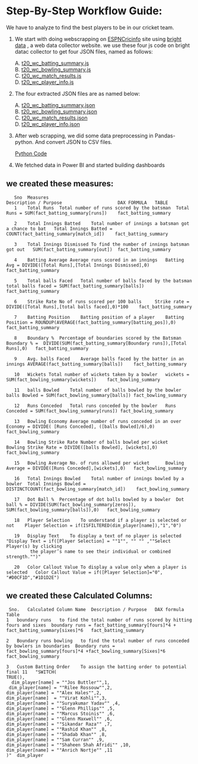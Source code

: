
# Step-By-Step Workflow Guide:

We have to analyze to find the best players to be in our cricket team.

1. We start with doing webscrapping on [ESPNCricinfo](https://www.espncricinfo.com/) site using [bright data](https://brightdata.com/) , a web data collector website. we use these four js code on bright datac collector to get four JSON files, named as follows:

    A. [t20_wc_batting_summary.js](https://github.com/prashantsingh8962/Webscraping_Cricket_Analysis/blob/main/Web_Scrapping_Code/t20_wc_batting_summary.js)<br>
    B. [t20_wc_bowling_summary.js](https://github.com/prashantsingh8962/Webscraping_Cricket_Analysis/blob/main/Web_Scrapping_Code/t20_wc_bowling_summary.js)<br>
    C. [t20_wc_match_results.js](https://github.com/prashantsingh8962/Webscraping_Cricket_Analysis/blob/main/Web_Scrapping_Code/t20_wc_match_results.js)<br>
    D. [t20_wc_player_info.js](https://github.com/prashantsingh8962/Webscraping_Cricket_Analysis/blob/main/Web_Scrapping_Code/t20_wc_player_info.js)<br>


2. The four extracted JSON files are as named below:

   A. [t20_wc_batting_summary.json](https://github.com/prashantsingh8962/Webscraping_Cricket_Analysis/blob/main/Json%20Code/t20_wc_batting_summary.json)<br>
   B. [t20_wc_bowling_summary.json](https://github.com/prashantsingh8962/Webscraping_Cricket_Analysis/blob/main/Json%20Code/t20_wc_bowling_summary.json)<br>
   C. [t20_wc_match_results.json](https://github.com/prashantsingh8962/Webscraping_Cricket_Analysis/blob/main/Json%20Code/t20_wc_match_results.json)<br>
   D. [t20_wc_player_info.json](https://github.com/prashantsingh8962/Webscraping_Cricket_Analysis/blob/main/Json%20Code/t20_wc_player_info.json)<br>

 
3. After web scrapping, we did some data preprocessing in Pandas-python. And convert JSON to CSV files.

    [Python Code](https://github.com/prashantsingh8962/Webscraping_Cricket_Analysis/blob/main/Python%20Code/t20_data_preprocessing.ipynb)

4. We fetched data in Power BI and started building dashboards

## we created these measures:

       Sno	Measures	                                            Description / Purpose	                  DAX FORMULA	TABLE
       1	Total Runs	Total number of runs scored by the batsman	Total Runs = SUM(fact_batting_summary[runs])	fact_batting_summary
   
       2	Total Innings Batted	Total number of innings a batsman got a chance to bat	Total Innings Batted = COUNT(fact_batting_summary[match_id])	fact_batting_summary
   
       3	Total Innings Dismissed	To find the number of innings batsman got out	SUM(fact_batting_summary[out])	fact_batting_summary
   
       4	Batting Average	Average runs scored in an innings	Batting Avg = DIVIDE([Total Runs],[Total Innings Dismissed],0)	fact_batting_summary
				
       5	Total balls Faced	Total number of balls faced by the batsman	total balls faced = SUM(fact_batting_summary[balls])	fact_batting_summary
   
       6	Strike Rate	No of runs scored per 100 balls 	Strike rate = DIVIDE([Total Runs],[total balls faced],0)*100	fact_batting_summary
				
       7	Batting Position	Batting position of a player	Batting Position = ROUNDUP(AVERAGE(fact_batting_summary[batting_pos]),0)	fact_batting_summary
   
       8	Boundary %	Percentage of boundaries scored by the Batsman	Boundary % =  DIVIDE(SUM(fact_batting_summary[Boundary runs]),[Total Runs],0)	fact_batting_summary
   
       9	Avg. balls Faced	Average balls faced by the batter in an innings	AVERAGE(fact_batting_summary[balls])	fact_batting_summary
				
       10	Wickets	Total number of wickets taken by a bowler	wickets = SUM(fact_bowling_summary[wickets])	fact_bowling_summary
   
       11	balls Bowled	Total number of balls bowled by the bowler	balls Bowled = SUM(fact_bowling_summary[balls])	fact_bowling_summary
   
       12	Runs Conceded	Total runs conceded by the bowler	Runs Conceded = SUM(fact_bowling_summary[runs])	fact_bowling_summary
   
       13	Bowling Economy	Average number of runs conceded in an over	Economy = DIVIDE( [Runs Conceded], ([balls Bowled]/6),0)	fact_bowling_summary
   
       14	Bowling Strike Rate	Number of balls bowled per wicket	Bowling Strike Rate = DIVIDE([balls Bowled], [wickets],0)	fact_bowling_summary
   
       15	Bowling Average	No. of runs allowed per wicket  	Bowling Average = DIVIDE([Runs Conceded],[wickets],0)	fact_bowling_summary
				
       16	Total Innings Bowled	Total number of innings bowled by a bowler	Total Innings Bowled = DISTINCTCOUNT(fact_bowling_summary[match_id])	fact_bowling_summary

       17	Dot Ball %	Percentage of dot balls bowled by a bowler	Dot ball % = DIVIDE(SUM(fact_bowling_summary[zeros]), SUM(fact_bowling_summary[balls]),0)	fact_bowling_summary
				
       18	Player Selection	To understand if a player is selected or not	Player Selection = if(ISFILTERED(dim_player[name]),"1","0")
   
       19	Display Text	To display a text of no player is selected	"Display Text = if([Player Selection] = ""1"", "" "" ,""Select Player(s) by clicking 
             the player’s name to see their individual or combined strength."")"
   
       20	Color Callout Value	To display a value only when a player is selected	Color Callout Value = if([Player Selection]="0", "#D0CF1D","#1D1D2E")	
				
				
				
## we created these Calculated Columns:				

     Sno.	Calculated Column Name	Description / Purpose	DAX formula	Table
    1	boundary runs	to find the total number of runs scored by hitting fours and sixes	boundary runs = fact_batting_summary[fours]*4 + fact_batting_summary[sixes]*6	fact_batting_summary
    
    2	Boundary runs bowling	to find the total number of runs conceded by bowlers in boundaries	Boundary runs = fact_bowling_summary[fours]*4 +fact_bowling_summary[Sixes]*6	fact_bowling_summary
    
    3	Custom Batting Order	To assign the batting order to potential final 11	"SWITCH(
    TRUE(),
      dim_player[name] = ""Jos Buttler"",1,
     dim_player[name] = ""Rilee Rossouw"",2,
    dim_player[name] = ""Alex Hales"",2,
    dim_player[name]  = ""Virat Kohli"",3,
    dim_player[name] = ""Suryakumar Yadav"" ,4,
    dim_player[name] = ""Glenn Phillips"" ,5,
    dim_player[name] = ""Marcus Stoinis"" ,6,
    dim_player[name] = ""Glenn Maxwell"" ,6,
    dim_player[name] = ""Sikandar Raza"" ,7,
    dim_player[name] = ""Rashid Khan"" ,8,
    dim_player[name] = ""Shadab Khan"" ,8,
    dim_player[name] = ""Sam Curran"" ,9,
    dim_player[name] = ""Shaheen Shah Afridi"" ,10,
    dim_player[name] = ""Anrich Nortje"" ,11
    )"	dim_player
